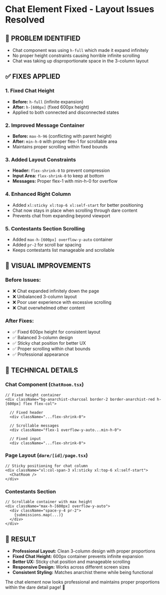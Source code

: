 # Chat Element Fixed - Layout Issues Resolved

## 🎯 **PROBLEM IDENTIFIED**
- Chat component was using `h-full` which made it expand infinitely
- No proper height constraints causing horrible infinite scrolling
- Chat was taking up disproportionate space in the 3-column layout

## ✅ **FIXES APPLIED**

### 1. **Fixed Chat Height** 
- **Before:** `h-full` (infinite expansion)
- **After:** `h-[600px]` (fixed 600px height)
- Applied to both connected and disconnected states

### 2. **Improved Message Container**
- **Before:** `max-h-96` (conflicting with parent height)
- **After:** `min-h-0` with proper flex-1 for scrollable area
- Maintains proper scrolling within fixed bounds

### 3. **Added Layout Constraints**
- **Header:** `flex-shrink-0` to prevent compression
- **Input Area:** `flex-shrink-0` to keep at bottom
- **Messages:** Proper flex-1 with min-h-0 for overflow

### 4. **Enhanced Right Column**
- Added `xl:sticky xl:top-6 xl:self-start` for better positioning
- Chat now stays in place when scrolling through dare content
- Prevents chat from expanding beyond viewport

### 5. **Contestants Section Scrolling**
- Added `max-h-[600px] overflow-y-auto` container
- Added `pr-2` for scroll bar spacing
- Keeps contestants list manageable and scrollable

## 🎨 **VISUAL IMPROVEMENTS**

### Before Issues:
- ❌ Chat expanded infinitely down the page
- ❌ Unbalanced 3-column layout
- ❌ Poor user experience with excessive scrolling
- ❌ Chat overwhelmed other content

### After Fixes:
- ✅ Fixed 600px height for consistent layout
- ✅ Balanced 3-column design
- ✅ Sticky chat position for better UX
- ✅ Proper scrolling within chat bounds
- ✅ Professional appearance

## 🔧 **TECHNICAL DETAILS**

### Chat Component (`ChatRoom.tsx`)
```tsx
// Fixed height container
<div className="bg-anarchist-charcoal border-2 border-anarchist-red h-[600px] flex flex-col">
  
  // Fixed header
  <div className="...flex-shrink-0">
  
  // Scrollable messages
  <div className="flex-1 overflow-y-auto...min-h-0">
  
  // Fixed input
  <div className="...flex-shrink-0">
```

### Page Layout (`dare/[id]/page.tsx`)
```tsx
// Sticky positioning for chat column
<div className="xl:col-span-3 xl:sticky xl:top-6 xl:self-start">
  <ChatRoom />
</div>
```

### Contestants Section
```tsx
// Scrollable container with max height
<div className="max-h-[600px] overflow-y-auto">
  <div className="space-y-4 pr-2">
    {submissions.map(...)}
  </div>
</div>
```

## 🎯 **RESULT**
- **Professional Layout:** Clean 3-column design with proper proportions
- **Fixed Chat Height:** 600px container prevents infinite expansion
- **Better UX:** Sticky chat position and manageable scrolling
- **Responsive Design:** Works across different screen sizes
- **Consistent Styling:** Matches anarchist theme while being functional

The chat element now looks professional and maintains proper proportions within the dare detail page! 🎉